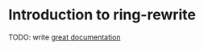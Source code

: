 # Introduction to ring-rewrite

TODO: write [great documentation](http://jacobian.org/writing/great-documentation/what-to-write/)
